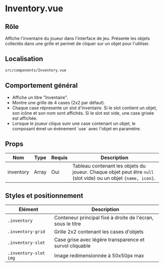 # Inventory.vue

## Rôle

Affiche l'inventaire du joueur dans l'interface de jeu.
Présente les objets collectés dans une grille et permet de cliquer sur un objet pour l'utiliser.

## Localisation

```bash
src/components/Inventory.vue
```

## Comportement général
<ul>
<li> Affiche un titre "Inventaire".
<li> Montre une grille de 4 cases (2x2 par défaut).
<li> Chaque case répresente un slot d'inventaire. Si le slot contient un objet, son icône et son nom sont affichés. Si le slot est vide, une case grisée est affichée.
<li> Lorsque le joueur clique sunr une case contenant un objet, le composant émet un événement `use` avec l'objet en paramètre. 
</ul>

## Props
| Nom | Type | Requis | Description |
|----|-----|-----|--------|
| inventory | Array | Oui | Tableau contenant les objets du joueur. Chaque objet peut être `null` (slot vide) ou un objet `{name, icon}`. |

## Styles et positionnement
| Elément | Description |
|---------|------------|
| `.inventory` | Conteneur principal fixé à droite de l'écran, sous le titre |
| `.inventory-grid` | Grille 2x2 contenant les cases d'objets |
| `.inventory-slot` | Case grise avec légère transparence et survol cliquable |
| `.inventory-slot img` | Image redimensionnée à 50x50px max |

